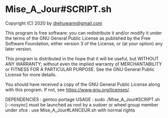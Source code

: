 # Mise_A_Jour#SCRIPT.sh
Copyright (C) 2020 by drehuwann@gmail.com

   This program is free software: you can redistribute it and/or modify
   it under the terms of the GNU General Public License as published by
   the Free Software Foundation, either version 3 of the License, or
   (at your option) any later version.

   This program is distributed in the hope that it will be useful,
   but WITHOUT ANY WARRANTY; without even the implied warranty of
   MERCHANTABILITY or FITNESS FOR A PARTICULAR PURPOSE.  See the
   GNU General Public License for more details.

   You should have received a copy of the GNU General Public License
   along with this program.  If not, see <https://www.gnu.org/licenses/>.


DEPENDENCIES : gentoo portage
USAGE : sudo ./Mise_A_Jour#SCRIPT.sh [--nosync]
must be launched as root by a sudoer or wheel group member
under xfce : use Mise_A_Jour#LANCEUR.sh with normal rights
